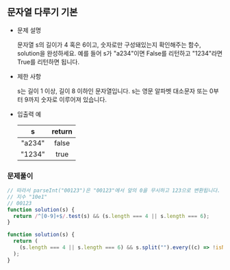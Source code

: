 ## 문자열 다루기 기본

- 문제 설명

  문자열 s의 길이가 4 혹은 6이고, 숫자로만 구성돼있는지 확인해주는 함수, solution을 완성하세요. 예를 들어 s가 "a234"이면 False를 리턴하고 "1234"라면 True를 리턴하면 됩니다.

- 제한 사항

  s는 길이 1 이상, 길이 8 이하인 문자열입니다.
  s는 영문 알파벳 대소문자 또는 0부터 9까지 숫자로 이루어져 있습니다.

- 입출력 예

  |   s    | return |
  | :----: | :----: |
  | "a234" | false  |
  | "1234" |  true  |

### 문제풀이

```jsx
// 따라서 parseInt("00123")은 "00123"에서 앞의 0을 무시하고 123으로 변환됩니다. JavaScript에서 숫자는 보통 앞에 0이 붙어도 정수로 간주됩니다.
// 지수 "10e1"
// 00123
function solution(s) {
  return /^[0-9]+$/.test(s) && (s.length === 4 || s.length === 6);
}
```

```jsx
function solution(s) {
  return (
    (s.length === 4 || s.length === 6) && s.split("").every((c) => !isNaN(c))
  );
}
```
